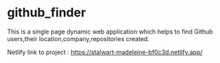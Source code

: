# github_finder
This is a single page dynamic web application which helps to find Github users,their location,company,repositories created.

Netlify link to project : https://stalwart-madeleine-bf0c3d.netlify.app/
